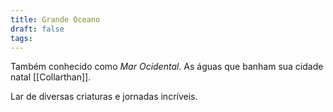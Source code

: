 ```yaml
---
title: Grande Oceano
draft: false
tags:
---
```

Também conhecido como *Mar Ocidental*. As águas que banham sua cidade natal [[Collarthan]].

Lar de diversas criaturas e jornadas incríveis.